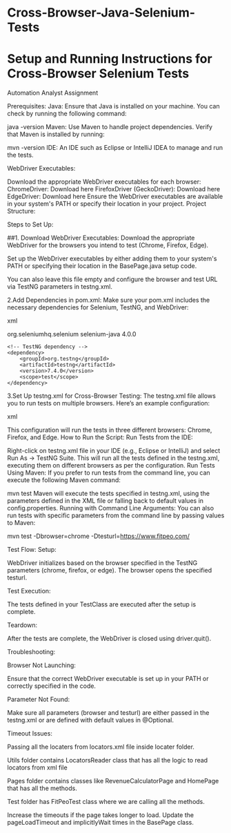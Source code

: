 # Cross-Browser-Java-Selenium-Tests


# Setup and Running Instructions for Cross-Browser Selenium Tests

Automation Analyst Assignment




Prerequisites:
Java: Ensure that Java is installed on your machine. You can check by running the following command:


java -version
Maven: Use Maven to handle project dependencies. Verify that Maven is installed by running:


mvn -version
IDE: An IDE such as Eclipse or IntelliJ IDEA to manage and run the tests.

WebDriver Executables:

Download the appropriate WebDriver executables for each browser:
ChromeDriver: Download here
FirefoxDriver (GeckoDriver): Download here
EdgeDriver: Download here
Ensure the WebDriver executables are available in your system's PATH or specify their location in your project.
Project Structure:

Steps to Set Up:

##1. Download WebDriver Executables:
Download the appropriate WebDriver for the browsers you intend to test (Chrome, Firefox, Edge).

Set up the WebDriver executables by either adding them to your system's PATH or specifying their location in the BasePage.java setup code.



You can also leave this file empty and configure the browser and test URL via TestNG parameters in testng.xml.

2.Add Dependencies in pom.xml:
   Make sure your pom.xml includes the necessary dependencies for Selenium, TestNG, and WebDriver:

xml


<dependencies>
    <!-- Selenium dependency -->
    <dependency>
        <groupId>org.seleniumhq.selenium</groupId>
        <artifactId>selenium-java</artifactId>
        <version>4.0.0</version>
    </dependency>

    <!-- TestNG dependency -->
    <dependency>
        <groupId>org.testng</groupId>
        <artifactId>testng</artifactId>
        <version>7.4.0</version>
        <scope>test</scope>
    </dependency>
</dependencies>

3.Set Up testng.xml for Cross-Browser Testing:
   The testng.xml file allows you to run tests on multiple browsers. Here’s an example configuration:

xml

<suite name="CrossBrowserTestSuite">
    <test name="ChromeTest">
        <parameter name="browser" value="chrome"/>
        <parameter name="testurl" value="https://example.com"/>
        <classes>
            <class name="testPackage.tests.TestClass"/>
        </classes>
    </test>
    <test name="FirefoxTest">
        <parameter name="browser" value="firefox"/>
        <parameter name="testurl" value="https://example.com"/>
        <classes>
            <class name="testPackage.tests.TestClass"/>
        </classes>
    </test>
    <test name="EdgeTest">
        <parameter name="browser" value="edge"/>
        <parameter name="testurl" value="https://example.com"/>
        <classes>
            <class name="testPackage.tests.TestClass"/>
        </classes>
    </test>
</suite>

This configuration will run the tests in three different browsers: Chrome, Firefox, and Edge.
How to Run the Script:
Run Tests from the IDE:

Right-click on testng.xml file in your IDE (e.g., Eclipse or IntelliJ) and select Run As → TestNG Suite.
This will run all the tests defined in the testng.xml, executing them on different browsers as per the configuration.
Run Tests Using Maven: If you prefer to run tests from the command line, you can execute the following Maven command:


mvn test
Maven will execute the tests specified in testng.xml, using the parameters defined in the XML file or falling back to default values in config.properties.
Running with Command Line Arguments: You can also run tests with specific parameters from the command line by passing values to Maven:


mvn test -Dbrowser=chrome -Dtesturl=https://www.fitpeo.com/

Test Flow:
Setup:

WebDriver initializes based on the browser specified in the TestNG parameters (chrome, firefox, or edge).
The browser opens the specified testurl.

Test Execution:

The tests defined in your TestClass are executed after the setup is complete.

Teardown:

After the tests are complete, the WebDriver is closed using driver.quit().

Troubleshooting:

Browser Not Launching:

Ensure that the correct WebDriver executable is set up in your PATH or correctly specified in the code.

Parameter Not Found:

Make sure all parameters (browser and testurl) are either passed in the testng.xml or are defined with default values in @Optional.

Timeout Issues:


Passing all the locaters from locators.xml file inside locater folder.

Utils folder contains LocatorsReader class that has all the logic to read locators from xml file 

Pages folder contains classes like RevenueCalculatorPage and HomePage that has all the methods.

Test folder has FitPeoTest class where we are calling all the methods. 

Increase the timeouts if the page takes longer to load. Update the pageLoadTimeout and implicitlyWait times in the BasePage class.
